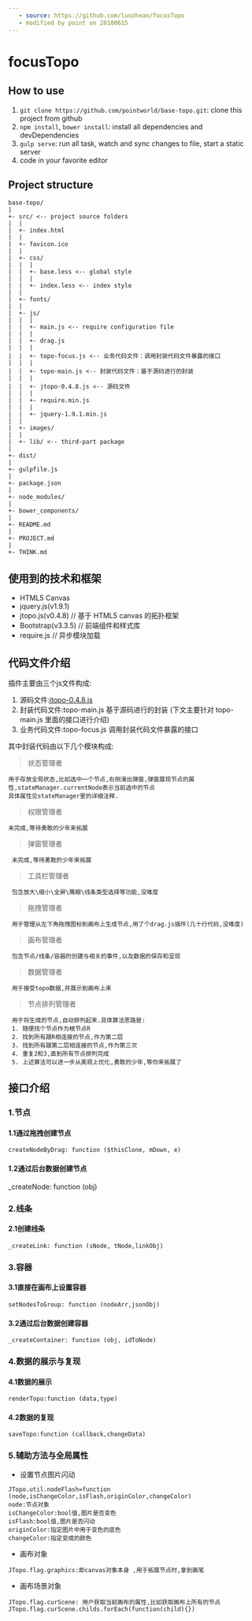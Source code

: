 ```yaml
---
   - source: https://github.com/luozheao/focusTopo
   - modified by point on 20180615
---
```


# focusTopo
## How to use
1. `git clone https://github.com/pointworld/base-topo.git`: clone this project from github
2. `npm install`, `bower install`: install all dependencies and devDependencies
3. `gulp serve`: run all task, watch and sync changes to file, start a static server
4. code in your favorite editor

## Project structure
```text
base-topo/
|
+- src/ <-- project source folders
|  |
|  +- index.html
|  |
|  +- favicon.ico
|  |
|  +- css/
|  |  |
|  |  +- base.less <-- global style
|  |  |
|  |  +- index.less <-- index style
|  |
|  +- fonts/
|  |
|  +- js/
|  |  |
|  |  +- main.js <-- require configuration file
|  |  |
|  |  +- drag.js
|  |  |
|  |  +- topo-focus.js <-- 业务代码文件：调用封装代码文件暴露的接口
|  |  |
|  |  +- topo-main.js <-- 封装代码文件：基于源码进行的封装
|  |  |
|  |  +- jtopo-0.4.8.js <-- 源码文件
|  |  |
|  |  +- require.min.js
|  |  |
|  |  +- jquery-1.9.1.min.js
|  |
|  +- images/
|  |
|  +- lib/ <-- third-part package
|
+- dist/
|
+- gulpfile.js
|
+- package.json
|
+- node_modules/
|
+- bower_components/
|
+- README.md
|
+- PROJECT.md
|
+- THINK.md
```

## 使用到的技术和框架
   - HTML5 Canvas
   - jquery.js(v1.9.1)
   - jtopo.js(v0.4.8) // 基于 HTML5 canvas 的拓扑框架
   - Bootstrap(v3.3.5) // 前端组件和样式库
   - require.js // 异步模块加载

## 代码文件介绍
   插件主要由三个js文件构成: 
   1. 源码文件:[jtopo-0.4.8.js](http://www.jtopo.com/) 
   2. 封装代码文件:topo-main.js  基于源码进行的封装 (下文主要针对 topo-main.js 里面的接口进行介绍)
   3. 业务代码文件:topo-focus.js 调用封装代码文件暴露的接口
   
   其中封装代码由以下几个模块构成:
   
   >状态管理者 
    
    用于存放全局状态,比如选中一个节点,右侧滑出弹窗,弹窗展现节点的属性,stateManager.currentNode表示当前选中的节点
    具体属性见stateManager里的详细注释.
    
   >权限管理者
   
    未完成,等待勇敢的少年来拓展
   
   >弹窗管理者
   
     未完成,等待勇敢的少年来拓展
   
   >工具栏管理者
     
     包含放大\缩小\全屏\鹰眼\线条类型选择等功能,没难度
     
   >拖拽管理者
   
     用于管理从左下角拖拽图标到画布上生成节点,用了个drag.js插件(几十行代码,没难度)
   
   >画布管理者
   
     包含节点/线条/容器的创建与相关的事件,以及数据的保存和呈现
   
   >数据管理者
   
     用于接受topo数据,并展示到画布上来
   
   >节点排列管理者
   
     用于将生成的节点,自动排列起来.具体算法思路是:
     1. 随便找个节点作为根节点R
     2. 找到所有跟R相连接的节点,作为第二层
     3. 找到所有跟第二层相连接的节点,作为第三次
     4. 重复2和3,直到所有节点排列完成
     5. 上述算法可以进一步从美观上优化,勇敢的少年,等你来拓展了
   
## 接口介绍
   ### 1.节点
   #### 1.1通过拖拽创建节点
   ```
   createNodeByDrag: function ($thisClone, mDown, e)
   ```
   #### 1.2通过后台数据创建节点
   _createNode: function (obj)
   ### 2.线条 
   #### 2.1创建线条
   ```
   _createLink: function (sNode, tNode,linkObj)
   ```
   ### 3.容器
   #### 3.1直接在画布上设置容器
   ```
   setNodesToGroup: function (nodeArr,jsonObj)     
   ```
   #### 3.2通过后台数据创建容器
   ```
   _createContainer: function (obj, idToNode)     
   ```
   ### 4.数据的展示与复现
   #### 4.1数据的展示
   ```
   renderTopo:function (data,type)
   ```
   #### 4.2数据的复现
   ```
   saveTopo:function (callback,changeData)
   ```
   ### 5.辅助方法与全局属性
   
   - 设置节点图片闪动
   ```
   JTopo.util.nodeFlash=function (node,isChangeColor,isFlash,originColor,changeColor)
   node:节点对象
   isChangeColor:bool值,图片是否变色
   isFlash:bool值,图片是否闪动
   originColor:指定图片中用于变色的底色
   changeColor:指定变成的颜色
   ```
   
   - 画布对象
   ```
   JTopo.flag.graphics:即canvas对象本身 ,用于拓展节点时,拿到画笔 
   ```

   - 画布场景对象
   ```
   JTopo.flag.curScene: 用户获取当前画布的属性,比如获取画布上所有的节点JTopo.flag.curScene.childs.forEach(function(child){})
   ```
